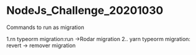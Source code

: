 # NodeJs_Challenge_20201030

Commands to run as migration

1.rn typeorm migration:run ->Rodar migration
2.. yarn typeorm migration: revert -> remover migration
